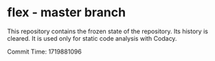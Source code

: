 # flex - master branch

This repository contains the frozen state of the repository.
Its history is cleared. It is used only for static code
analysis with Codacy.

Commit Time: 1719881096
